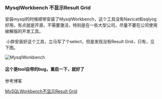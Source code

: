 ### MysqlWorkbench 不显示Result Grid

​	安装mysql的时候顺带安装了MysqlWorkbench，这个工具没有Navicat和sqlyog好用，有点就是开源，不需要激活，特别是在一些大型公司，尽量不要在公司使用破解版的开发工具。

​	小胖安装好这个工具，立马写了个select，但是发现没有Result Grid，只有，见下图。



![MysqlWorkbench](D:\gitproject\github\SnailsNotes\docs\tool\mysqlworkbench.PNG)



#### 这个是tool自带的bug，重启一下，就好了

参考博客

[MySQLWorkbench不显示Result Grid](https://blog.csdn.net/qq_36381573/article/details/83188526)